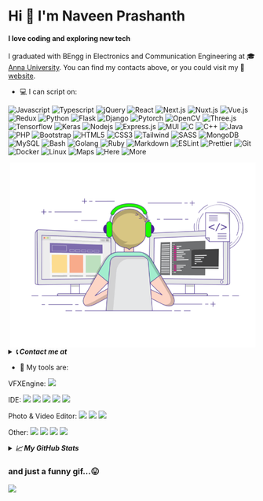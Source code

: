 # Hi 👋 I'm Naveen Prashanth
#### I love coding and exploring new tech

I graduated with BEngg in Electronics and Communication Engineering at 🎓 [Anna University](https://annauniv.edu). You can find my contacts above, or you could visit my :milky_way: [website](https://gnpaone.github.io).

- 💻 I can script on:
<p>
  <img alt="Javascript" src="https://img.shields.io/badge/-Javascript-323330?style=flat-square&logo=javascript&logoColor=efd81c" />
  <img alt="Typescript" src="https://img.shields.io/badge/-TypeScript-007ACC?style=flat-square&logo=typescript&logoColor=white" />
  <img alt="jQuery" src="https://img.shields.io/badge/-jQuery-0969ad?style=flat-square&logo=jQuery&logoColor=79cff5" />
  <img alt="React" src="https://img.shields.io/badge/-React-282c34?style=flat-square&logo=react&logoColor=61dafb" />
  <img alt="Next.js" src="https://img.shields.io/badge/Next%20js-000000??style=flat-square&logo=nextdotjs&logoColor=white" />
  <img alt="Nuxt.js" src="https://img.shields.io/badge/Nuxt%20js-00C58E?style=flat-square&logo=nuxtdotjs&logoColor=white" />
  <img alt="Vue.js" src="https://img.shields.io/badge/-Vue.js-32475b?style=flat-square&logo=vue.js&logoColor=3fb27f" />
  <img alt="Redux" src="https://img.shields.io/badge/-Redux-593D88?style=flat-square&logo=redux&logoColor=white" />
  <img alt="Python" src="https://img.shields.io/badge/-Python-1f425f?style=flat-square&logo=python&logoColor=ffe05c" />
  <img alt="Flask" src="https://img.shields.io/badge/-Flask-000000?style=flat-square&logo=flask&logoColor=white" />
  <img alt="Django" src="https://img.shields.io/badge/-Django-092E20?style=flat-square&logo=django&logoColor=green" />
  <img alt="Pytorch" src="https://img.shields.io/badge/-Pytorch-231e42?style=flat-square&logo=Pytorch&logoColor=e14731" />
  <img alt="OpenCV" src="https://img.shields.io/badge/-OpenCV-222?style=flat-square&logo=OpenCV&logoColor=red" />
  <img alt="Three.js" src="https://img.shields.io/badge/-Three.js-222?style=flat-square&logo=Three.js&logoColor=white" />
  <img alt="Tensorflow" src="https://img.shields.io/badge/-Tensorflow-F78001?style=flat-square&logo=tensorflow&logoColor=white" />
  <img alt="Keras" src="https://img.shields.io/badge/-Keras-d00000?style=flat-square&logo=Keras&logoColor=white" /> 
  <img alt="Nodejs" src="https://img.shields.io/badge/-Nodejs-333333?style=flat-square&logo=Node.js&logoColor=6da55f" />
  <img alt="Express.js" src="https://img.shields.io/badge/-Express.js-000000?style=flat-square&logo=express&logoColor=white" />
  <img alt="MUI" src="https://img.shields.io/badge/MUI-007FFF?style=flat-square&logo=mui&logoColor=white" />
  <img alt="C" src="https://img.shields.io/badge/-C-00599c?style=flat-square&logo=c&logoColor=white" />
  <img alt="C++" src="https://img.shields.io/badge/-C%2B%2B-6195cb?style=flat-square&logo=C%2B%2B&logoColor=white" />
  <img alt="Java" src="https://img.shields.io/badge/-Java-055981?style=flat-square&logo=Java&logoColor=f8981e" />
  <img alt="PHP" src="https://img.shields.io/badge/-PHP-4E5A93?style=flat-square&logo=php&logoColor=858ebb" />
  <img alt="Bootstrap" src="https://img.shields.io/badge/-Bootstrap-5f4686?style=flat-square&logo=Bootstrap&logoColor=white" />
  <img alt="HTML5" src="https://img.shields.io/badge/-HTML5-e96228?style=flat-square&logo=HTML5&logoColor=white" />
  <img alt="CSS3" src="https://img.shields.io/badge/-CSS3-2862ea?style=flat-square&logo=CSS3&logoColor=white" />
  <img alt="Tailwind" src="https://img.shields.io/badge/-Tailwind_CSS-38B2AC?style=flat-square&logo=tailwind-css&logoColor=white" />
  <img alt="SASS" src="https://img.shields.io/badge/-SASS-CC6699?style=flat-square&logo=sass&logoColor=white" />
  <img alt="MongoDB" src="https://img.shields.io/badge/MongoDB-4EA94B?style=flat-square&logo=mongodb&logoColor=white" />
  <img alt="MySQL" src="https://img.shields.io/badge/-MySQL-333333?style=flat-square&logo=MySQL&logoColor=6da55f" />
  <img alt="Bash" src="https://img.shields.io/badge/-Bash-black?style=flat-square&logo=GNU%20Bash&logoColor=white" />
  <img alt="Golang" src="https://img.shields.io/badge/Golang-00ADD8?style=flat-square&logo=go&logoColor=white" />
  <img alt="Ruby" src="https://img.shields.io/badge/Ruby_on_Rails-CC0000?style=flat-square&logo=ruby-on-rails&logoColor=white" />
  <img alt="Markdown" src="https://img.shields.io/badge/Markdown-000000?style=flat-square&logo=markdown&logoColor=white" />
  <img alt="ESLint" src="https://img.shields.io/badge/ESLint-3A33D1?style=flat-square&logo=eslint&logoColor=white" />
  <img alt="Prettier" src="https://img.shields.io/badge/Prettier-1A2C34?style=flat-square&logo=prettier&logoColor=F7BA3E" />
  <img alt="Git" src="https://img.shields.io/badge/Git-F05032?style=flat-square&logo=git&logoColor=white" />
  <img alt="Docker" src="https://img.shields.io/badge/Docker-228EE1?style=flat-square&logo=docker&logoColor=white" />
  <img alt="Linux" src="https://img.shields.io/badge/Linux-FCC624?style=flat-square&logo=linux&logoColor=black" />
  <img alt="Maps" src="https://img.shields.io/badge/Maps-323330?style=flat-square&logo=Google%20Maps&logoColor=red" />
  <img alt="Here" src="https://img.shields.io/badge/Here-323330?style=flat-square&logo=Here&logoColor=white" />
  <img alt="More" src="https://img.shields.io/badge/%F0%9F%91%80-etc-brightgreen?style=flat-square" />
</p>

<img align="right" alt="GIF" src="https://raw.githubusercontent.com/gnpaone/gnpaone/master/gif.gif" width="500"/>

<details>
  <summary><b><i>📞 Contact me at</i></b></summary>

[![GitHub Badge](https://img.shields.io/badge/-@gnpaone-%23181717?style=flat&logo=github)](https://github.com/gnpaone) [![Gmail Badge](https://img.shields.io/badge/-gnpaone@gmail.com-c14438?style=flat&logo=Gmail&logoColor=white&link=mailto:gnpaone@gmail.com)](mailto:gnpaone@gmail.com) [![Website Badge](https://img.shields.io/website?color=0ab9e6&style=flat&up_message=gnpaone.github.io&logo=About.me&logoColor=white&label=%20&url=https%3A%2F%2Fgnpaone.github.io%2F)](https://gnpaone.github.io) [![X Badge](https://img.shields.io/badge/-@gnpaone-1ca0f1?style=flat&labelColor=1ca0f1&logo=x&logoColor=white&link=https://x.com/gnpaone)](https://x.com/gnpaone) [![Linkedin Badge](https://img.shields.io/badge/-@gnpaone-blue?style=flat&logo=Linkedin&logoColor=white&link=https://www.linkedin.com/in/gnpaone/)](https://www.linkedin.com/in/gnpaone/)
</details>

- 🔧 My tools are:

VFXEngine: 
<code><a href="https://blender.org/"><img height="20" src="https://www.cdnlogo.com/logos/b/32/blender.svg"></a></code>

IDE: 
<code><a href="https://www.python.org"><img height="20" src="https://www.cdnlogo.com/logos/p/3/python.svg"></a></code>
<code><a href="https://jupyter.org"><img height="20" src="https://upload.wikimedia.org/wikipedia/commons/3/38/Jupyter_logo.svg"></a></code>
<code><a href="https://colab.research.google.com"><img height="20" src="https://upload.wikimedia.org/wikipedia/commons/d/d0/Google_Colaboratory_SVG_Logo.svg"></a></code>
<code><a href="https://code.visualstudio.com"><img height="20" src="https://www.cdnlogo.com/logos/v/82/visual-studio-code.svg"></a></code>
<code><a href="https://www.sublimetext.com"><img height="20" src="https://www.cdnlogo.com/logos/s/43/sublime-text.svg"></a></code>

Photo & Video Editor:
<code><a href="https://www.adobe.com/products/photoshop.html"><img height="20" src="https://upload.wikimedia.org/wikipedia/commons/thumb/a/af/Adobe_Photoshop_CC_icon.svg/800px-Adobe_Photoshop_CC_icon.svg.png"></a></code>
<code><a href="https://www.blackmagicdesign.com/nl/products/davinciresolve"><img height="20" src="https://upload.wikimedia.org/wikipedia/commons/9/90/DaVinci_Resolve_17_logo.svg"></a></code>
<code><a href="https://www.adobe.com/products/aftereffects.html"><img height="20" src="https://upload.wikimedia.org/wikipedia/commons/c/cb/Adobe_After_Effects_CC_icon.svg"></a></code>

Other:
<code><a href="https://www.gitub.com"><img height="20" src="https://github.githubassets.com/assets/GitHub-Mark-ea2971cee799.png"></a></code>
<code><a href="https://www.vercel.come"><img height="20" src="https://assets.vercel.com/image/upload/front/favicon/vercel/180x180.png?raw=true"></a></code>
<code><a href="https://www.netlify.com"><img height="20" src="https://www.cdnlogo.com/logos/n/75/netlify.svg"></a></code>
<code><a href="https://www.figma.com"><img height="20" src="https://www.cdnlogo.com/logos/f/43/figma.svg"></a></code>

<details>
  <summary><b><i>📈 My GitHub Stats</i></b></summary><br>

![Top Languages](https://github-readme-stats.vercel.app/api/top-langs/?username=gnpaone&theme=onedark&show_icons=true&hide_border=false&layout=donut-vertical&langs_count=10&exclude_repo=Food101-Classification,Potato-quality-classification,Indian-food-classification)

![Github Streak](https://github-readme-streak-stats.herokuapp.com/?user=gnpaone&theme=onedark) ![Stats](https://github-readme-stats.vercel.app/api?username=gnpaone&theme=onedark&show_icons=true&hide_border=false&count_private=true&rank_icon=percentile)

  <p>
  	<img src="https://img.shields.io/github/followers/gnpaone" />
    <img src="https://img.shields.io/github/stars/gnpaone">
    <img src="https://komarev.com/ghpvc/?username=gnpaone&label=Profile%20views&color=d4b3df&logo=Opsgenie&base=5136" />
    <a href="https://ko-fi.com/gnpaone"><img src="https://img.shields.io/badge/Support%20me%20on-Ko--fi-FF5E5B.svg?logo=ko-fi" /></a>
  </p>

[![Trophy](https://github-profile-trophy.vercel.app/?username=gnpaone&title=-Reviews&theme=onedark)](https://github.com/ryo-ma/github-profile-trophy)

[![GitHub metrics](./github-metrics.svg)](https://github.com/gnpaone/gnpaone)

</details>

### and just a funny gif...😛
![](https://media.giphy.com/media/13GIgrGdslD9oQ/giphy.gif)

<!--
**gnpaone/gnpaone** is a ✨ _special_ ✨ repository because its `README.md` (this file) appears on your GitHub profile.

Here are some ideas to get you started:

- 🔭 I’m currently working on ...
- 🌱 I’m currently learning ...
- 👯 I’m looking to collaborate on ...
- 🤔 I’m looking for help with ...
- 💬 Ask me about ...
- 📫 How to reach me: ...
- 😄 Pronouns: ...
- ⚡ Fun fact: ...
-->
